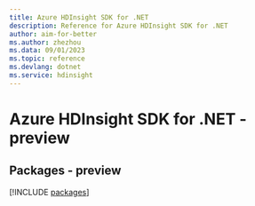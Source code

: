 ```yaml
---
title: Azure HDInsight SDK for .NET
description: Reference for Azure HDInsight SDK for .NET
author: aim-for-better
ms.author: zhezhou
ms.data: 09/01/2023
ms.topic: reference
ms.devlang: dotnet
ms.service: hdinsight
---
```

# Azure HDInsight SDK for .NET - preview
## Packages - preview
[!INCLUDE [packages](hdinsight-index.md)]